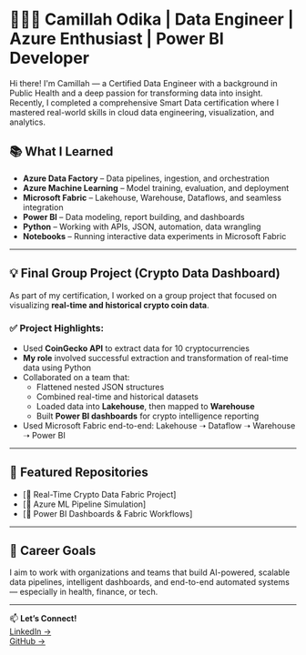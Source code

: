 # 👩🏽‍💻 Camillah Odika | Data Engineer | Azure Enthusiast | Power BI Developer

Hi there! I'm Camillah — a Certified Data Engineer with a background in Public Health and a deep passion for transforming data into insight. 
Recently, I completed a comprehensive Smart Data certification where I mastered real-world skills in cloud data engineering, visualization, and analytics.

## 📚 What I Learned
- **Azure Data Factory** – Data pipelines, ingestion, and orchestration
- **Azure Machine Learning** – Model training, evaluation, and deployment
- **Microsoft Fabric** – Lakehouse, Warehouse, Dataflows, and seamless integration
- **Power BI** – Data modeling, report building, and dashboards
- **Python** – Working with APIs, JSON, automation, data wrangling
- **Notebooks** – Running interactive data experiments in Microsoft Fabric

---

## 💡 Final Group Project (Crypto Data Dashboard)
As part of my certification, I worked on a group project that focused on visualizing **real-time and historical crypto coin data**.

### ✅ Project Highlights:
- Used **CoinGecko API** to extract data for 10 cryptocurrencies
- **My role** involved successful extraction and transformation of real-time data using Python
- Collaborated on a team that:
  - Flattened nested JSON structures
  - Combined real-time and historical datasets
  - Loaded data into **Lakehouse**, then mapped to **Warehouse**
  - Built **Power BI dashboards** for crypto intelligence reporting
- Used Microsoft Fabric end-to-end: Lakehouse ➝ Dataflow ➝ Warehouse ➝ Power BI

---

## 🔗 Featured Repositories
- [🔗 Real-Time Crypto Data Fabric Project]
- [🔗 Azure ML Pipeline Simulation]
- [🔗 Power BI Dashboards & Fabric Workflows]

---

## 🎯 Career Goals
I aim to work with organizations and teams that build AI-powered, scalable data pipelines, intelligent dashboards, and end-to-end automated systems — especially in health, finance, or tech.

---

📫 **Let’s Connect!**  
[LinkedIn →](https://www.linkedin.com/in/camillah-odika-4b1a552b3/)  
[GitHub →](https://github.com/camillah-odika)
